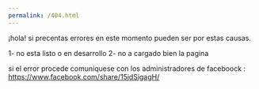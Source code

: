 ```yaml
---
permalink: /404.html
---
```

¡hola! si precentas errores en este momento pueden ser por estas causas.

1- no esta listo o en desarrollo
2- no a cargado bien la pagina 

si el error procede comuniquese con los administradores de faceboock : https://www.facebook.com/share/15jdSigagH/
